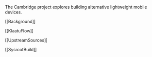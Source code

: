 The Cambridge project explores building alternative lightweight mobile devices.

[[Background]]

[[KlaatuFlow]]

[[UpstreamSources]]

[[SysrootBuild]]